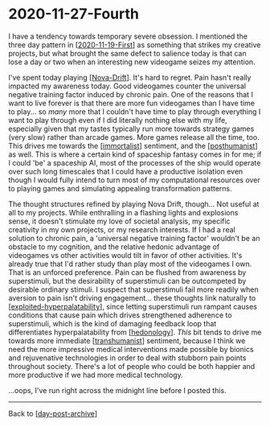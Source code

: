 # 2020-11-27-Fourth

I have a tendency towards temporary severe obsession.  I mentioned the three day pattern in [[2020-11-19-First]] as something that strikes my creative projects, but what brought the same defect to salience today is that can lose a day or two when an interesting new videogame seizes my attention.

I've spent today playing [[Nova-Drift]].  It's hard to regret.  Pain hasn't really impacted my awareness today.  Good videogames counter the universal negative training factor induced by chronic pain.  One of the reasons that I want to live forever is that there are more fun videogames than I have time to play...  so *many* more that I couldn't have time to play through everything I want to play through even if I did literally nothing else with my life, especially given that my tastes typically run more towards strategy games (very slow) rather than arcade games.  More games release all the time, too.  This drives me towards the [[immortalist]] sentiment, and the [[posthumanist]] as well.  This is where a certain kind of spaceship fantasy comes in for me; if I could 'be' a spaceship AI, most of the processes of the ship would operate over such long timescales that I could have a productive isolation even though I would fully intend to turn most of my computational resources over to playing games and simulating appealing transformation patterns.

The thought structures refined by playing Nova Drift, though...  Not useful at all to my projects.  While enthralling in a flashing lights and explosions sense, it doesn't stimulate my love of societal analysis, my specific creativity in my own projects, or my research interests.  If I had a real solution to chronic pain, a 'universal negative training factor' wouldn't be an obstacle to my cognition, and the relative hedonic advantage of videogames vs other activities would tilt in favor of other activities.  It's already true that I'd rather study than play most of the videogames I own.  That is an unforced preference.  Pain can be flushed from awareness by superstimuli, but the desirability of superstimuli can be outcompeted by desirable ordinary stimuli.  I suspect that superstimuli fail more readily when aversion to pain isn't driving engagement... these thoughts link naturally to [[exploited-hyperpalatability]], since letting superstimuli run rampant causes conditions that cause pain which drives strengthened adherence to superstimuli, which is the kind of damaging feedback loop that differentiates hyperpalatability from [[hedonology]].  *This* bit tends to drive me towards more immediate [[transhumanist]] sentiment, because I think we need the more impressive medical interventions made possible by bionics and rejuvenative technologies in order to deal with stubborn pain points throughout society.  There's a lot of people who could be both happier and more productive if we had more medical technology.

...oops, I've run right across the midnight line before I posted this.

---
Back to [[day-post-archive]]

[//begin]: # "Autogenerated link references for markdown compatibility"
[2020-11-19-First]: 2020-11-19-First.md "2020-11-19-First"
[Nova-Drift]: nova-drift.md "Nova Drift"
[immortalist]: immortalist.md "Immortalist"
[posthumanist]: posthumanist.md "Posthumanist"
[exploited-hyperpalatability]: exploited-hyperpalatability.md "Exploited Hyperpalatability"
[hedonology]: hedonology.md "Hedonology"
[transhumanist]: transhumanist.md "Transhumanist"
[day-post-archive]: day-post-archive.md "Day Post Archive"
[//end]: # "Autogenerated link references"